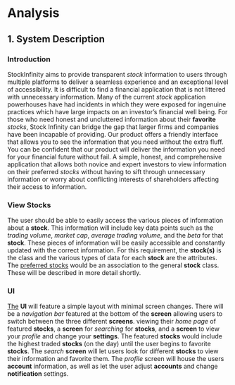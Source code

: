 # Analysis

## 1. System Description

### Introduction
StockInfinity aims to provide transparent _stock_ information to users through multiple platforms to deliver a seamless experience and an exceptional level of accessibility. It is difficult to find a financial application that is not littered with unnecessary information. Many of the current _stock_ application powerhouses have had incidents in which they were exposed for ingenuine practices which have large impacts on an investor’s financial well being. For those who need honest and uncluttered information about their **favorite** _stocks_, Stock Infinity can bridge the gap that larger firms and companies have been incapable of providing. Our product offers a friendly interface that allows you to see the information that you need without the extra fluff. You can be confident that our product will deliver the information you need for your financial future without fail. A simple, honest, and comprehensive application that allows both novice and expert investors to view information on their preferred _stocks_ without having to sift through unnecessary information or worry about conflicting interests of shareholders affecting their access to information.

### View Stocks
The user should be able to easily access the various pieces of information about a **stock**. This information will include key data points such as the _trading volume_, _market cap_, _average trading volume_, and the _beta_ for that **stock**. These pieces of information will be easily accessible and constantly updated with the correct information. For this requirement, the **stock(s)** is the class and the various types of data for each **stock** are the attributes. The <u>preferred stocks</u> would be an association to the general **stock** class. These will be described in more detail shortly.

### UI
[The](The) **UI** will feature a simple layout with minimal screen changes. There will be a _navigation bar_ featured at the bottom of the **screen** allowing users to switch between the three different **screens**.  viewing their *home page* of featured **stocks**, a **screen** for _searching_ for **stocks**, and a **screen** to view your _profile_ and change your **settings**. The featured **stocks** would include the highest traded **stocks** (on the day) until the user begins to favorite **stocks**. The _search_ **screen** will let users look for different **stocks** to view their information and favorite them. The _profile_ screen will house the users **account** information, as well as let the user adjust **accounts** and change **notification** settings.
